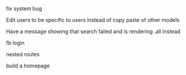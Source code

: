 fix system bug

Edit users to be specific to users instead of copy paste of other models

Have a message showing that search failed and is rendering .all instead

fb login

nested routes


build a homepage